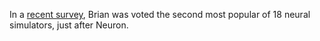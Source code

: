 <html><body><p>In a <a href="http://neuro.debian.net/survey/2011/">recent survey</a>, Brian was voted the second most popular of 18 neural simulators, just after Neuron.</p></body></html>